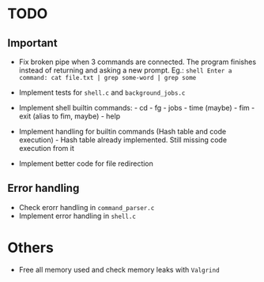 # TODO

## Important

- Fix broken pipe when 3 commands are connected. The program finishes instead of
	returning and asking a new prompt. Eg.:
		```shell
		Enter a command: cat file.txt | grep some-word | grep some
		```
- Implement tests for `shell.c` and `background_jobs.c`
- Implement shell builtin commands:
		- cd
		- fg
		- jobs
		- time (maybe)
		- fim
		- exit (alias to fim, maybe)
		- help

- Implement handling for builtin commands (Hash table and code execution)
		- Hash table already implemented. Still missing code execution from it
- Implement better code for file redirection

## Error handling

- Check erorr handling in `command_parser.c`
- Implement error handling in `shell.c`


# Others

- Free all memory used and check memory leaks with `Valgrind`
